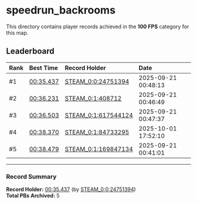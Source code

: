 # speedrun_backrooms

This directory contains player records achieved in the **100 FPS** category for this map.

## Leaderboard

| Rank | Best Time | Record Holder | Date                |
| :--- | :-------- | :------------ | :------------------ |
| #1   | [00:35.437](./00035437_STEAM_0_0_24751394_20250921-004813.zip) | [STEAM_0:0:24751394](https://speedrun16.com/profile/STEAM_0:0:24751394)   | 2025-09-21 00:48:13 |
| #2   | [00:36.231](./00036231_STEAM_0_1_408712_20250921-004649.zip) | [STEAM_0:1:408712](https://speedrun16.com/profile/STEAM_0:1:408712)   | 2025-09-21 00:46:49 |
| #3   | [00:36.503](./00036503_STEAM_0_1_617544124_20250921-004737.zip) | [STEAM_0:1:617544124](https://speedrun16.com/profile/STEAM_0:1:617544124)   | 2025-09-21 00:47:37 |
| #4   | [00:38.370](./00038370_STEAM_0_1_84733295_20251001-175210.zip) | [STEAM_0:1:84733295](https://speedrun16.com/profile/STEAM_0:1:84733295)   | 2025-10-01 17:52:10 |
| #5   | [00:38.479](./00038479_STEAM_0_1_169847134_20250921-004101.zip) | [STEAM_0:1:169847134](https://speedrun16.com/profile/STEAM_0:1:169847134)   | 2025-09-21 00:41:01 |

---

### Record Summary
**Record Holder:** [00:35.437](./00035437_STEAM_0_0_24751394_20250921-004813.zip) (by [STEAM_0:0:24751394](https://speedrun16.com/profile/STEAM_0:0:24751394))  
**Total PBs Archived:** 5